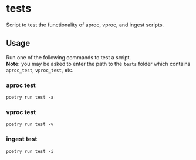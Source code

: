 # tests 
Script to test the functionality of aproc, vproc, and ingest scripts.

## Usage
Run one of the following commands to test a script.  
 **Note:** you may be asked to enter the path to the `tests` folder which contains `aproc_test`, `vproc_test`, etc.

### aproc test
`poetry run test -a`

### vproc test
`poetry run test -v`

### ingest test
`poetry run test -i`  